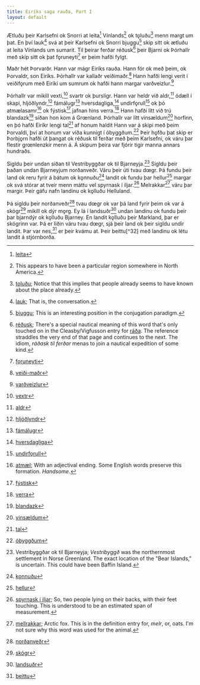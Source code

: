 ```yaml
---
title: Eiríks saga rauða, Part I
layout: default
---
```


Ætluðu þeir Karlsefni ok Snorri at leita[^1] Vínlands[^2] ok tǫluðu[^3] menn margt um þat. En því lauk[^4] svá at þeir Karlsefni ok Snorri bjuggu[^5] skip sitt ok ætluðu at leita Vínlands um sumarit. Til þeirar ferðar réðusk[^6] þeir Bjarni ok Þórhallr með skip sitt ok þat fǫruneyti[^7] er þeim hafði fylgt.

Maðr hét Þorvarðr. Hann var mágr Eiríks rauða. Hann fór ok með þeim, ok Þorvaldr, son Eiríks. Þórhallr var kallaðr veiðimaðr.[^8] Hann hafði lengi verit í veiðifǫrum með Eiríki um sumrum ok hafði hann margar varðveizlur.[^9]

Þórhallr var mikill vexti,[^10] svartr ok þursligr. Hann var heldr við aldr,[^11] ódæll í skapi, hljóðlyndr,[^12] fámálugr[^13] hversdagliga,[^14] undirfǫrull[^15] ok þó atmælasamr[^16] ok fýstisk[^17] jafnan hins verra.[^18] Hann hafði lítt við trú blandazk[^19] síðan hon kom á Grœnland. Þórhallr var lítt vinsældum[^20] horfinn, en þó hafði Eiríkr lengi tal[^21] af honum haldit Hann var á skipi með þeim Þorvaldi, því at honum var víða kunnigt í óbyggðum.[^22] Þeir hǫfðu þat skip er Þorbjǫrn hafði út þangat ok réðusk til ferðar með þeim Karlsefni, ok váru þar flestir grœnlenzkir menn á. Á skipum þeira var fjórir tigir manna annars hundraðs.

Sigldu þeir undan síðan til Vestribyggðar ok til Bjarneyja.[^23] Sigldu þeir þaðan undan Bjarneyjum norðanveðr. Váru þeir úti tvau dœgr. Þá fundu þeir land ok reru fyrir á bátum ok kǫnnuðu[^24] landit ok fundu þar hellur[^25] margar ok svá stórar at tveir menn máttu vel spyrnask í iljar.[^26] Melrakkar[^27] váru þar margir. Þeir gáfu nafn landinu ok kǫlluðu Helluland.

Þá sigldu þeir norðanveðr[^28] tvau dœgr ok var þá land fyrir þeim ok var á skógr[^29] mikill ok dýr mǫrg. Ey lá í landsuðr[^30] undan landinu ok fundu þeir þar bjarndýr ok kǫlluðu Bjarney. En landit kǫlluðu þeir Markland, þar er skógrinn var. Þá er liðin váru tvau dœgr, sjá þeir land ok þeir sigldu undir landit. Þar var nes,[^31] er þeir kvámu at. Þeir beittu[^32] með landinu ok létu landit á stjórnborða.

[^1]: [leita](https://en.wiktionary.org/wiki/leita#Old_Norse)
[^2]: This appears to have been a particular region somewhere in North America.
[^3]: [tǫluðu](https://en.wiktionary.org/wiki/tala#Etymology_2_5); Notice that this implies that people already seems to have known about the place already.
[^4]: [lauk](https://en.wiktionary.org/wiki/l%C3%BAka#Old_Norse); That is, the conversation.
[^5]: [bjuggu](https://en.wiktionary.org/wiki/b%C3%BAa#Old_Norse); This is an interesting position in the conjugation paradigm.
[^6]: [réðusk](https://en.wiktionary.org/wiki/r%C3%A1%C3%B0a#Old_Norse); There's a special nautical meaning of this word that's only touched on in the Cleasby/Vigfusson entry for [ráða](http://www.germanic-lexicon-project.org/cgi-bin/gmc_search_v3?cmd=viewthis&id=cv:b0486:1). The reference straddles the very end of that page and continues to the next. The idiom, _ráðask til ferðar_ menas to join a nautical expedition of some kind.
[^7]: [fǫruneyti](http://www.germanic-lexicon-project.org/cgi-bin/gmc_search_v3?cmd=viewthis&id=cv:b0185:32)
[^8]: [veiði-maðr](http://www.germanic-lexicon-project.org/cgi-bin/gmc_search_v3?cmd=formquery2&query=veithi+@loose)
[^9]: [varðveizlur](http://www.germanic-lexicon-project.org/cgi-bin/gmc_search_v3?cmd=viewthis&id=cv:b0680:7)
[^10]: [vextr](https://en.wiktionary.org/wiki/vaxa#Old_Norse)
[^11]: [aldr](http://www.germanic-lexicon-project.org/cgi-bin/gmc_search_v3?cmd=formquery2&query=aldr&startrow=1)
[^12]: [hljóðlyndr](http://www.germanic-lexicon-project.org/cgi-bin/gmc_search_v3?cmd=viewthis&id=cv:b0272:20)
[^13]: [fámálugr](http://www.germanic-lexicon-project.org/cgi-bin/gmc_search_v3?cmd=viewthis&id=cv:b0146:46)
[^14]: [hversdagliga](http://www.germanic-lexicon-project.org/cgi-bin/gmc_search_v3?cmd=viewthis&id=cv:b0301:3)
[^15]: [undirfǫrull](http://www.germanic-lexicon-project.org/cgi-bin/gmc_search_v3?cmd=viewthis&id=cv:b0653:15)
[^16]: [atmæl](http://www.germanic-lexicon-project.org/cgi-bin/gmc_search_v3?cmd=viewthis&id=cv:b0030:34); With an adjectival ending. Some English words preserve this formation. _Handsome_.
[^17]: [fýstisk](http://www.germanic-lexicon-project.org/cgi-bin/gmc_search_v3?cmd=viewthis&id=cv:b0184:14)
[^18]: [verra](http://www.germanic-lexicon-project.org/cgi-bin/gmc_search_v3?cmd=viewthis&id=cv:b0699:4)
[^19]: [blandazk](http://www.germanic-lexicon-project.org/cgi-bin/gmc_search_v3?cmd=viewthis&id=cv:b0067:6)
[^20]: [vinsældum](http://www.germanic-lexicon-project.org/cgi-bin/gmc_search_v3?cmd=viewthis&id=cv:b0710:4)
[^21]: [tal](http://www.germanic-lexicon-project.org/cgi-bin/gmc_search_v3?cmd=viewthis&id=cv:b0623:17)

[^22]: [óbyggðum](http://www.germanic-lexicon-project.org/cgi-bin/gmc_search_v3?cmd=viewthis&id=cv:b0658:3)

[^23]: Vestribyggðar ok til Bjarneyja; _Vestribyggð_ was the northernmost settlement in Norse Greenland. The exact location of the "Bear Islands," is uncertain. This could have been Baffin Island.
[^24]: [kǫnnuðu](https://en.wiktionary.org/wiki/kanna#Verb_3)
[^25]: [hellur](http://www.germanic-lexicon-project.org/cgi-bin/gmc_search_v3?cmd=viewthis&id=cv:b0255:10)
[^26]: [spyrnask í iljar](http://www.germanic-lexicon-project.org/cgi-bin/gmc_search_v3?cmd=formquery2&query=spyrna&startrow=1); So, two people lying on their backs, with their feet touching. This is understood to be an estimated span of measurement.
[^27]: [mellrakkar](http://www.germanic-lexicon-project.org/cgi-bin/gmc_search_v3?cmd=viewthis&id=cv:b0424:1); Arctic fox. This is in the definition entry for, _melr_, or, oats. I'm not sure why this word was used for the animal.
[^28]: [norðanveðr](http://www.germanic-lexicon-project.org/cgi-bin/gmc_search_v3?cmd=viewthis&id=cv:b0457:1)
[^29]: [skógr](http://www.germanic-lexicon-project.org/cgi-bin/gmc_search_v3?cmd=viewthis&id=cv:b0555:37)
[^30]: [landsuðr](http://www.germanic-lexicon-project.org/cgi-bin/gmc_search_v3?cmd=viewthis&id=cv:b0372:35)
[^31]: [beittu](http://www.germanic-lexicon-project.org/cgi-bin/gmc_search_v3?cmd=viewthis&id=cv:b0056:31)
